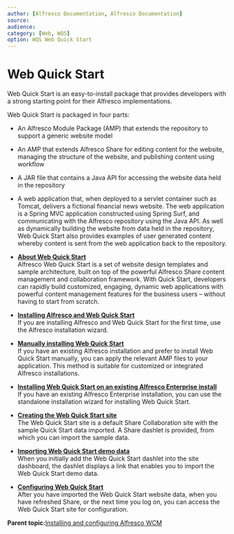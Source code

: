 ```yaml
---
author: [Alfresco Documentation, Alfresco Documentation]
source: 
audience: 
category: [Web, WQS]
option: WQS Web Quick Start
---
```


# Web Quick Start

Web Quick Start is an easy-to-install package that provides developers with a strong starting point for their Alfresco implementations.

Web Quick Start is packaged in four parts:

-   An Alfresco Module Package \(AMP\) that extends the repository to support a generic website model
-   An AMP that extends Alfresco Share for editing content for the website, managing the structure of the website, and publishing content using workflow
-   A JAR file that contains a Java API for accessing the website data held in the repository
-   A web application that, when deployed to a servlet container such as Tomcat, delivers a fictional financial news website. The web appilcation is a Spring MVC application constructed using Spring Surf, and communicating with the Alfresco repository using the Java API. As well as dynamically building the website from data held in the repository, Web Quick Start also provides examples of user generated content whereby content is sent from the web application back to the repository.

-   **[About Web Quick Start](../concepts/WCM-intro-WQS.md)**  
Alfresco Web Quick Start is a set of website design templates and sample architecture, built on top of the powerful Alfresco Share content management and collaboration framework. With Quick Start, developers can rapidly build customized, engaging, dynamic web applications with powerful content management features for the business users – without having to start from scratch.
-   **[Installing Alfresco and Web Quick Start](../concepts/WQS-install-with-Alfresco.md)**  
If you are installing Alfresco and Web Quick Start for the first time, use the Alfresco installation wizard.
-   **[Manually installing Web Quick Start](../tasks/WQS-install-manual.md)**  
If you have an existing Alfresco installation and prefer to install Web Quick Start manually, you can apply the relevant AMP files to your application. This method is suitable for customized or integrated Alfresco installations.
-   **[Installing Web Quick Start on an existing Alfresco Enterprise install](../tasks/WQS-install-existing-Alfresco.md)**  
If you have an existing Alfresco Enterprise installation, you can use the standalone installation wizard for installing Web Quick Start.
-   **[Creating the Web Quick Start site](../tasks/WQS-create-site.md)**  
The Web Quick Start site is a default Share Collaboration site with the sample Quick Start data imported. A Share dashlet is provided, from which you can import the sample data.
-   **[Importing Web Quick Start demo data](../tasks/WQS-import-demodata.md)**  
When you initially add the Web Quick Start dashlet into the site dashboard, the dashlet displays a link that enables you to import the Web Quick Start demo data.
-   **[Configuring Web Quick Start](../tasks/WQS-config.md)**  
After you have imported the Web Quick Start website data, when you have refreshed Share, or the next time you log on, you can access the Web Quick Start site for configuration.

**Parent topic:**[Installing and configuring Alfresco WCM](../concepts/WCM-intro.md)

